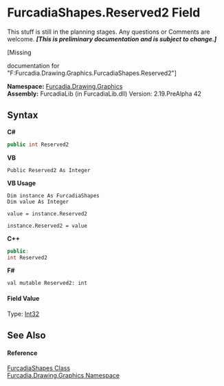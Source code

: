 # FurcadiaShapes.Reserved2 Field
This stuff is still in the planning stages. Any questions or Comments are welcome. _**\[This is preliminary documentation and is subject to change.\]**_

\[Missing <summary> documentation for "F:Furcadia.Drawing.Graphics.FurcadiaShapes.Reserved2"\]

**Namespace:**&nbsp;<a href="N_Furcadia_Drawing_Graphics">Furcadia.Drawing.Graphics</a><br />**Assembly:**&nbsp;FurcadiaLib (in FurcadiaLib.dll) Version: 2.19.PreAlpha 42

## Syntax

**C#**<br />
``` C#
public int Reserved2
```

**VB**<br />
``` VB
Public Reserved2 As Integer
```

**VB Usage**<br />
``` VB Usage
Dim instance As FurcadiaShapes
Dim value As Integer

value = instance.Reserved2

instance.Reserved2 = value
```

**C++**<br />
``` C++
public:
int Reserved2
```

**F#**<br />
``` F#
val mutable Reserved2: int
```


#### Field Value
Type: <a href="http://msdn2.microsoft.com/en-us/library/td2s409d" target="_blank">Int32</a>

## See Also


#### Reference
<a href="T_Furcadia_Drawing_Graphics_FurcadiaShapes">FurcadiaShapes Class</a><br /><a href="N_Furcadia_Drawing_Graphics">Furcadia.Drawing.Graphics Namespace</a><br />
